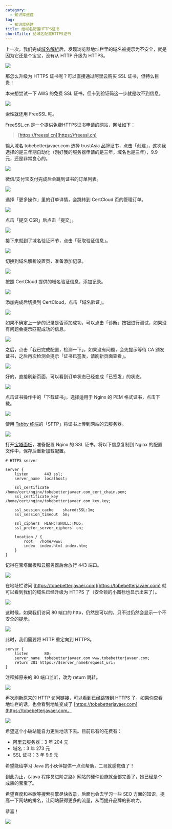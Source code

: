 ```yaml
---
category:
  - 知识库搭建
tag:
  - 知识库搭建
title: 给域名配置HTTPS证书
shortTitle: 给域名配置HTTPS证书
---
```


上一次，我们完成[域名解析](https://tobebetterjavaer.com/szjy/buy-domain.html)后，发现浏览器地址栏里的域名被提示为不安全，就是因为它还是个宝宝，没有从 HTTP 升级为 HTTPS。

![](https://cdn.tobebetterjavaer.com/tobebetterjavaer/images/szjy/tobebetterjavaer-https-01.png)

那怎么升级为 HTTPS 证书呢？可以直接通过阿里云购买 SSL 证书，但特么巨贵！

本来想尝试一下 AWS 的免费 SSL 证书，但卡到验证码这一步就是收不到信息。

![](https://cdn.tobebetterjavaer.com/tobebetterjavaer/images/szjy/tobebetterjavaer-https-02.png)

索性就还用 FreeSSL 吧。

FreeSSL.cn 是一个提供免费HTTPS证书申请的网站，网址如下：

>[https://freessl.cn](https://freessl.cn)

输入域名 tobebetterjavaer.com 选择 trustAsia 品牌证书，点击「创建」，这次我选择的是三年期自动化（刚好我的服务器申请的是三年，域名也是三年），9.9 元，还是非常良心的。

![](https://cdn.tobebetterjavaer.com/tobebetterjavaer/images/szjy/tobebetterjavaer-https-03.png)

微信/支付宝支付完成后会跳到证书的订单列表。

![](https://cdn.tobebetterjavaer.com/tobebetterjavaer/images/szjy/tobebetterjavaer-https-04.png)

选择「更多操作」里的订单详情，会跳转到 CertCloud 页的管理订单。

![](https://cdn.tobebetterjavaer.com/tobebetterjavaer/images/szjy/tobebetterjavaer-https-05.png)

点击「提交 CSR」后点击「提交」。

![](https://cdn.tobebetterjavaer.com/tobebetterjavaer/images/szjy/tobebetterjavaer-https-06.png)

接下来就到了域名验证环节，点击「获取验证信息」。

![](https://cdn.tobebetterjavaer.com/tobebetterjavaer/images/szjy/tobebetterjavaer-https-07.png)

切换到域名解析设置页，准备添加记录。

![](https://cdn.tobebetterjavaer.com/tobebetterjavaer/images/szjy/tobebetterjavaer-https-08.png)

按照 CertCloud 提供的域名验证信息，添加记录。

![](https://cdn.tobebetterjavaer.com/tobebetterjavaer/images/szjy/tobebetterjavaer-https-09.png)

添加完成后切换到 CertCloud，点击「域名验证」。

![](https://cdn.tobebetterjavaer.com/tobebetterjavaer/images/szjy/tobebetterjavaer-https-10.png)

如果不确定上一步的记录是否添加成功，可以点击「诊断」按钮进行测试，如果没有问题会提示匹配成功的信息。

![](https://cdn.tobebetterjavaer.com/tobebetterjavaer/images/szjy/tobebetterjavaer-https-11.png)

之后，点击「我已完成配置，检测一下」，如果没有问题，会先提示等待 CA 颁发证书，之后再次检测会提示「证书已签发，请刷新页面查看」。

![](https://cdn.tobebetterjavaer.com/tobebetterjavaer/images/szjy/tobebetterjavaer-https-12.png)

好的，直接刷新页面，可以看到订单状态已经变成「已签发」的状态。

![](https://cdn.tobebetterjavaer.com/tobebetterjavaer/images/szjy/tobebetterjavaer-https-13.png)

点击证书操作中的「下载证书」，选择适用于 Nginx 的 PEM 格式证书，点击下载。

![](https://cdn.tobebetterjavaer.com/tobebetterjavaer/images/szjy/tobebetterjavaer-https-14.png)

使用 [Tabby 终端](https://tobebetterjavaer.com/gongju/tabby.html)的「SFTP」将证书上传到网站的云服务器。

![](https://cdn.tobebetterjavaer.com/tobebetterjavaer/images/szjy/tobebetterjavaer-https-15.png)

打开[宝塔面板](https://tobebetterjavaer.com/szjy/install-baota-mianban.html)，准备配置 Nginx 的 SSL 证书。将以下信息复制到 Nginx 的配置文件中，保存后重新加载配置。

```
# HTTPS server

server {
    listen       443 ssl;
    server_name  localhost;

    ssl_certificate      /home/cert/nginx/tobebetterjavaer.com_cert_chain.pem;
    ssl_certificate_key  /home/cert/nginx/tobebetterjavaer.com_key.key;

    ssl_session_cache    shared:SSL:1m;
    ssl_session_timeout  5m;

    ssl_ciphers  HIGH:!aNULL:!MD5;
    ssl_prefer_server_ciphers  on;

    location / {
        root   /home/www;
        index  index.html index.htm;
    }
}
```

记得在宝塔面板和云服务器后台放行 443 端口。

![](https://cdn.tobebetterjavaer.com/tobebetterjavaer/images/szjy/tobebetterjavaer-https-16.png)

在地址栏访问 [https://tobebetterjavaer.com](https://tobebetterjavaer.com) 就可以看到我们的域名已经升级为 HTTPS 了（安全锁的小图标也显示出来了）。

![](https://cdn.tobebetterjavaer.com/tobebetterjavaer/images/szjy/tobebetterjavaer-https-17.png)

这时候，如果我们访问 80 端口的 http，仍然是可以的。只不过仍然会显示一个不安全的提示。

![](https://cdn.tobebetterjavaer.com/tobebetterjavaer/images/szjy/tobebetterjavaer-https-18.png)

此时，我们需要将 HTTP 重定向到 HTTPS。

```
server {
    listen       80;
    server_name  tobebetterjavaer.com www.tobebetterjavaer.com;
    return 301 https://$server_name$request_uri;
}
```

注释掉原来的 80 端口监听，改为 return 跳转。


![](https://cdn.tobebetterjavaer.com/tobebetterjavaer/images/szjy/tobebetterjavaer-https-19.png)

再次刷新原来的 HTTP 访问链接，可以看到已经跳转到 HTTPS 了，如果你查看地址栏的话，也会看到地址变成了 [https://tobebetterjavaer.com](https://tobebetterjavaer.com。

![](https://cdn.tobebetterjavaer.com/tobebetterjavaer/images/szjy/tobebetterjavaer-https-20.png)


希望这个小破站能自力更生地活下去。目前已有的花费有：

- 阿里云服务器：3 年 204 元
- 域名：3 年 273 元
- SSL 证书：3 年 9.9 元

希望能给学习 Java 的小伙伴提供一点点帮助，二哥就感觉值了！

到此为止，《Java 程序员进阶之路》网站的硬件设施就全部完善了，她已经是个成熟的宝宝了。

希望百度和谷歌等搜索引擎尽快收录，后面也会去学习一些 SEO 方面的知识，提高一下网站的排名，让网站获得更多的流量，从而提升品牌的影响力。

恭喜！

![](https://cdn.tobebetterjavaer.com/tobebetterjavaer/images/gongzhonghao.png)